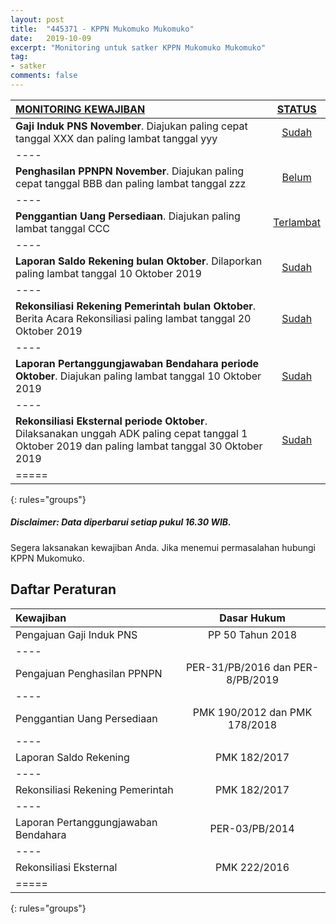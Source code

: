 ```yaml
---
layout: post
title:  "445371 - KPPN Mukomuko Mukomuko"
date:   2019-10-09
excerpt: "Monitoring untuk satker KPPN Mukomuko Mukomuko"
tag:
- satker
comments: false
---
```



|<a href="#" class="btn btn-info">MONITORING KEWAJIBAN</a>      | <a href="#" class="btn btn-info">STATUS</a> |
|:--------------------------------------------|:-----------:|
| **Gaji Induk PNS November**. Diajukan paling cepat tanggal XXX dan paling lambat tanggal yyy | <a href="#" class="btn btn-success">Sudah</a> |
|----
| **Penghasilan PPNPN November**. Diajukan paling cepat tanggal BBB dan paling lambat tanggal zzz | <a href="#" class="btn btn-warning">Belum</a> |
|----
| **Penggantian Uang Persediaan**. Diajukan paling lambat tanggal CCC | <a href="#" class="btn btn-danger">Terlambat</a> |
|----
| **Laporan Saldo Rekening bulan Oktober**. Dilaporkan paling lambat tanggal 10 Oktober 2019 | <a href="#" class="btn btn-success">Sudah</a> |
|----
| **Rekonsiliasi Rekening Pemerintah bulan Oktober**. Berita Acara Rekonsiliasi paling lambat tanggal 20 Oktober 2019 | <a href="#" class="btn btn-success">Sudah</a> |
|----
| **Laporan Pertanggungjawaban Bendahara periode Oktober**. Diajukan paling lambat tanggal 10 Oktober 2019 | <a href="#" class="btn btn-success">Sudah</a> |
|----
| **Rekonsiliasi Eksternal periode Oktober**. Dilaksanakan unggah ADK paling cepat tanggal 1 Oktober 2019 dan paling lambat tanggal 30 Oktober 2019 | <a href="#" class="btn btn-success">Sudah</a> |
|=====
{: rules="groups"}

##### Disclaimer: Data diperbarui setiap pukul 16.30 WIB.

Segera laksanakan kewajiban Anda. Jika menemui permasalahan hubungi KPPN Mukomuko.

## Daftar Peraturan

| Kewajiban                            | Dasar Hukum |
|:-------------------------------------|:-----------:|
| Pengajuan Gaji Induk PNS             | PP 50 Tahun 2018       |
|----
| Pengajuan Penghasilan PPNPN          | PER-31/PB/2016 dan PER-8/PB/2019       |
|----
| Penggantian Uang Persediaan          | PMK 190/2012 dan PMK 178/2018       |
|----
| Laporan Saldo Rekening               | PMK 182/2017 |
|----
| Rekonsiliasi Rekening Pemerintah     | PMK 182/2017 |
|----
| Laporan Pertanggungjawaban Bendahara | PER-03/PB/2014 |
|----
| Rekonsiliasi Eksternal               | PMK 222/2016 |
|=====
{: rules="groups"}
